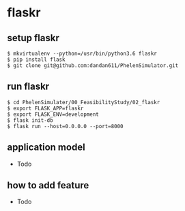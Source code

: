 # flaskr

## setup flaskr

```
$ mkvirtualenv --python=/usr/bin/python3.6 flaskr
$ pip install flask
$ git clone git@github.com:dandan611/PhelenSimulator.git
```

## run flaskr

```
$ cd PhelenSimulater/00_FeasibilityStudy/02_flaskr
$ export FLASK_APP=flaskr
$ export FLASK_ENV=development
$ flask init-db
$ flask run --host=0.0.0.0 --port=8000
```

## application model

* Todo

## how to add feature

* Todo

